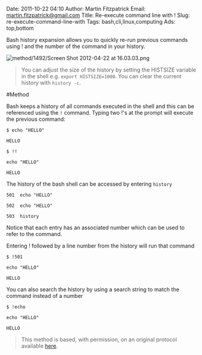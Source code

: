 Date: 2011-10-22 04:10
Author: Martin Fitzpatrick
Email: martin.fitzpatrick@gmail.com
Title: Re-execute command line with !
Slug: re-execute-command-line-with
Tags: bash,cli,linux,computing
Ads: top,bottom

Bash history expansion allows you to quickly re-run previous commands using ! and the number of the command in your history.

<!-- PELICAN_END_SUMMARY -->

![method/1492/Screen Shot 2012-04-22 at 16.03.03.png](/images/method/1492/Screen%20Shot%202012-04-22%20at%2016.03.03.png)



>You can adjust the size of the history by setting the HISTSIZE variable in the shell e.g. `export HISTSIZE=1000`. You can clear the current history with `history -c`. 




#Method

Bash keeps a history of all commands executed in the shell and this can be referenced using the `!` command. Typing two !'s at the prompt will execute the previous command:



	$ echo "HELLO"

	HELLO

	$ !!

	echo "HELLO"

	HELLO







The history of the bash shell can be accessed by entering `history`



	501  echo "HELLO"

	502  echo "HELLO"

	503  history



Notice that each entry has an associated number which can be used to refer to the command.



Entering ! followed by a line number from the history will run that command



	$ !501

 	echo "HELLO"

	HELLO







You can also search the history by using a search string to match the command instead of a number



	$ !echo

	echo "HELLO"

	HELLO











>This method is based, with permission, on an original protocol available [here](http://hacktux.com/bash/fast/cli).

